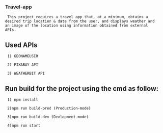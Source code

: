   ### Travel-app
     This project requires a travel app that, at a minimum, obtains a desired trip location & date from the user, and displays weather and an image of the location using information obtained from external APIs.

  ## Used APIs

     1) GEONAMEUSER

     2) PIXABAY API

     3) WEATHERBIT API

  ## Run build for the project using the cmd as follow:
     1) npm install

     2)npm run build-prod (Production-mode)

     3)npm run build-dev (Devlopment-mode)

     4)npm run start

